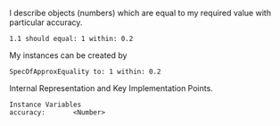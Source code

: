 I describe objects (numbers) which are equal to my required value with particular accuracy.

	1.1 should equal: 1 within: 0.2

My instances can be created by 

	SpecOfApproxEquality to: 1 within: 0.2
		
Internal Representation and Key Implementation Points.

    Instance Variables
	accuracy:		<Number>